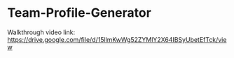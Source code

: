 # Team-Profile-Generator
Walkthrough video link: https://drive.google.com/file/d/15llmKwWg52ZYMlY2X64IBSyUbetEfTck/view
